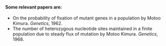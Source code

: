 #### Some relevant papers are:

* On the probability of fixation of mutant genes in a population by Motoo Kimura. *Genetics*, 1962.
* The number of heterozygous nucleotide sites maintained in a finite population due to steady flux of mutation by Motoo Kimura. *Genetics*, 1968.
